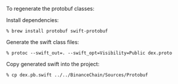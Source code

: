 To regenerate the protobuf classes:

Install dependencies:
```console
% brew install protobuf swift-protobuf
```

Generate the swift class files:
```console
% protoc --swift_out=. --swift_opt=Visibility=Public dex.proto
```

Copy generated swift into the project:
```console
% cp dex.pb.swift ../../BinanceChain/Sources/Protobuf
```
